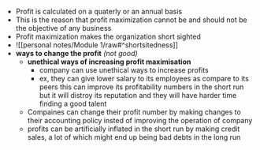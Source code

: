 - Profit is calculated on a quaterly or an annual basis
- This is the reason that profit maximization cannot be and should not be the objective of any business
- Profit maximization makes the organization short sighted
- ![[personal notes/Module 1/raw#^shortsitedness]]
- **ways to change the profit** *(not good)*
	- **unethical ways of increasing profit maximisation**
		- company can use unethical ways to increase profits
		- ex, they can give lower salary to its employees as compare to its peers this can improve its profitability numbers in the short run but it will distroy its reputation and they will have harder time finding a good talent
	- Compaines can change their profit number by making changes to their accounting policy insted of improving the operation of company
	- profits can be artificially inflated in the short run by making credit sales, a lot of which might end up being bad debts in the long run